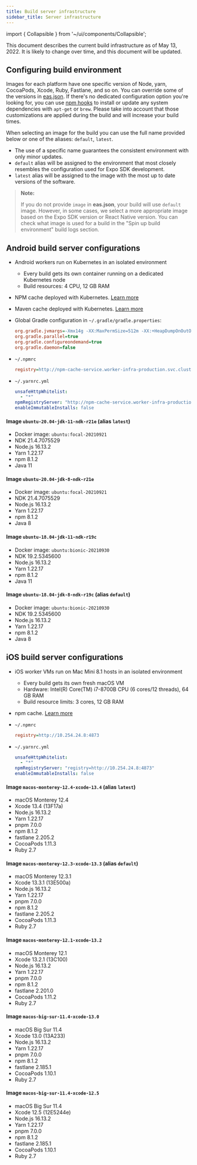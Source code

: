```yaml
---
title: Build server infrastructure
sidebar_title: Server infrastructure
---
```


import { Collapsible } from '~/ui/components/Collapsible';

This document describes the current build infrastructure as of May 13, 2022. It is likely to change over time, and this document will be updated.

## Configuring build environment

Images for each platform have one specific version of Node, yarn, CocoaPods, Xcode, Ruby, Fastlane, and so on. You can override some of the versions in [eas.json](../build/eas-json). If there's no dedicated configuration option you're looking for, you can use [npm hooks](how-tos/#eas-build-specific-npm-hooks) to install or update any system dependencies with `apt-get` or `brew`. Please take into account that those customizations are applied during the build and will increase your build times.

When selecting an image for the build you can use the full name provided below or one of the aliases: `default`, `latest`.

- The use of a specific name guarantees the consistent environment with only minor updates.
- `default` alias will be assigned to the environment that most closely resembles the configuration used for Expo SDK development.
- `latest` alias will be assigned to the image with the most up to date versions of the software.

> **Note:**
>
> If you do not provide `image` in **eas.json**, your build will use `default` image. However, in some cases, we select a more appropriate image based on the Expo SDK version or React Native version. You can check what image is used for a build in the "Spin up build environment" build logs section.

## Android build server configurations

- Android workers run on Kubernetes in an isolated environment
  - Every build gets its own container running on a dedicated Kubernetes node
  - Build resources: 4 CPU, 12 GB RAM
- NPM cache deployed with Kubernetes. [Learn more](caching/#javascript-dependencies)
- Maven cache deployed with Kubernetes. [Learn more](caching/#android-dependencies)
- Global Gradle configuration in `~/.gradle/gradle.properties`:

  ```ini
  org.gradle.jvmargs=-Xmx14g -XX:MaxPermSize=512m -XX:+HeapDumpOnOutOfMemoryError -Dfile.encoding=UTF-8
  org.gradle.parallel=true
  org.gradle.configureondemand=true
  org.gradle.daemon=false
  ```

- `~/.npmrc`

  ```ini
  registry=http://npm-cache-service.worker-infra-production.svc.cluster.local:4873
  ```

- `~/.yarnrc.yml`

  ```yml
  unsafeHttpWhitelist:
    - "*"
  npmRegistryServer: "http://npm-cache-service.worker-infra-production.svc.cluster.local:4873"
  enableImmutableInstalls: false
  ```

#### Image `ubuntu-20.04-jdk-11-ndk-r21e` (alias `latest`)

<Collapsible summary="Details">

- Docker image: `ubuntu:focal-20210921`
- NDK 21.4.7075529
- Node.js 16.13.2
- Yarn 1.22.17
- npm 8.1.2
- Java 11

</Collapsible>

#### Image `ubuntu-20.04-jdk-8-ndk-r21e`

<Collapsible summary="Details">

- Docker image: `ubuntu:focal-20210921`
- NDK 21.4.7075529
- Node.js 16.13.2
- Yarn 1.22.17
- npm 8.1.2
- Java 8

</Collapsible>

#### Image `ubuntu-18.04-jdk-11-ndk-r19c`

<Collapsible summary="Details">

- Docker image: `ubuntu:bionic-20210930`
- NDK 19.2.5345600
- Node.js 16.13.2
- Yarn 1.22.17
- npm 8.1.2
- Java 11

</Collapsible>

#### Image `ubuntu-18.04-jdk-8-ndk-r19c` (alias `default`)

<Collapsible summary="Details">

- Docker image: `ubuntu:bionic-20210930`
- NDK 19.2.5345600
- Node.js 16.13.2
- Yarn 1.22.17
- npm 8.1.2
- Java 8

</Collapsible>

## iOS build server configurations

- iOS worker VMs run on Mac Mini 8.1 hosts in an isolated environment
  - Every build gets its own fresh macOS VM
  - Hardware: Intel(R) Core(TM) i7-8700B CPU (6 cores/12 threads), 64 GB RAM
  - Build resource limits: 3 cores, 12 GB RAM
- npm cache. [Learn more](caching/#javascript-dependencies)
- `~/.npmrc`

  ```ini
  registry=http://10.254.24.8:4873
  ```

- `~/.yarnrc.yml`

  ```yml
  unsafeHttpWhitelist:
    - "*"
  npmRegistryServer: "registry=http://10.254.24.8:4873"
  enableImmutableInstalls: false
  ```

#### Image `macos-monterey-12.4-xcode-13.4` (alias `latest`)

<Collapsible summary="Details">

- macOS Monterey 12.4
- Xcode 13.4 (13F17a)
- Node.js 16.13.2
- Yarn 1.22.17
- pnpm 7.0.0
- npm 8.1.2
- fastlane 2.205.2
- CocoaPods 1.11.3
- Ruby 2.7

</Collapsible>

#### Image `macos-monterey-12.3-xcode-13.3` (alias `default`)

<Collapsible summary="Details">

- macOS Monterey 12.3.1
- Xcode 13.3.1 (13E500a)
- Node.js 16.13.2
- Yarn 1.22.17
- pnpm 7.0.0
- npm 8.1.2
- fastlane 2.205.2
- CocoaPods 1.11.3
- Ruby 2.7

</Collapsible>

#### Image `macos-monterey-12.1-xcode-13.2`

<Collapsible summary="Details">

- macOS Monterey 12.1
- Xcode 13.2.1 (13C100)
- Node.js 16.13.2
- Yarn 1.22.17
- pnpm 7.0.0
- npm 8.1.2
- fastlane 2.201.0
- CocoaPods 1.11.2
- Ruby 2.7

</Collapsible>

#### Image `macos-big-sur-11.4-xcode-13.0`

<Collapsible summary="Details">

- macOS Big Sur 11.4
- Xcode 13.0 (13A233)
- Node.js 16.13.2
- Yarn 1.22.17
- pnpm 7.0.0
- npm 8.1.2
- fastlane 2.185.1
- CocoaPods 1.10.1
- Ruby 2.7

</Collapsible>

#### Image `macos-big-sur-11.4-xcode-12.5`

<Collapsible summary="Details">

- macOS Big Sur 11.4
- Xcode 12.5 (12E5244e)
- Node.js 16.13.2
- Yarn 1.22.17
- pnpm 7.0.0
- npm 8.1.2
- fastlane 2.185.1
- CocoaPods 1.10.1
- Ruby 2.7

</Collapsible>

